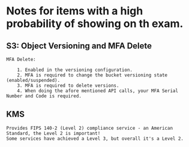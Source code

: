 # Notes for items with a high probability of showing on th exam.

## S3: Object Versioning and MFA Delete

    MFA Delete:

        1. Enabled in the versioning configuration.
        2. MFA is required to change the bucket versioning state (enabled/suspended).
        3. MFA is required to delete versions.
        4. When doing the afore mentioned API calls, your MFA Serial Number and Code is required.

## KMS

    Provides FIPS 140-2 (Level 2) compliance service - an American Standard, the Level 2 is important!
    Some services have achieved a Level 3, but overall it's a Level 2.